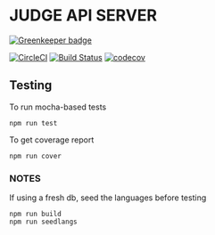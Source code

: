 # JUDGE API SERVER

[![Greenkeeper badge](https://badges.greenkeeper.io/coding-blocks/judge-api.svg)](https://greenkeeper.io/)

[![CircleCI](https://circleci.com/gh/coding-blocks/judge-api.svg?style=svg)](https://circleci.com/gh/coding-blocks/judge-api)
[![Build Status](https://travis-ci.org/coding-blocks/judge-api.svg?branch=master)](https://travis-ci.org/coding-blocks/judge-api)
[![codecov](https://codecov.io/gh/coding-blocks/judge-api/branch/master/graph/badge.svg)](https://codecov.io/gh/coding-blocks/judge-api)



## Testing

To run mocha-based tests
```shell
npm run test
```

To get coverage report
```shell
npm run cover
```


### NOTES
If using a fresh db, seed the languages before testing

```shell
npm run build
npm run seedlangs
```
